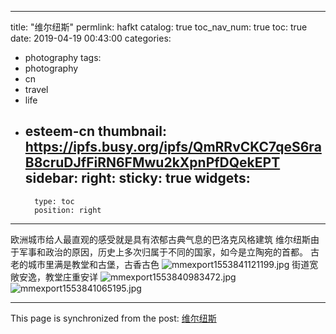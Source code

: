 
---
title: "维尔纽斯"
permlink: hafkt
catalog: true
toc_nav_num: true
toc: true
date: 2019-04-19 00:43:00
categories:
- photography
tags:
- photography
- cn
- travel
- life
- esteem-cn
thumbnail: https://ipfs.busy.org/ipfs/QmRRvCKC7qeS6raB8cruDJfFiRN6FMwu2kXpnPfDQekEPT
sidebar:
    right:
        sticky: true
widgets:
    -
        type: toc
        position: right
---


欧洲城市给人最直观的感受就是具有浓郁古典气息的巴洛克风格建筑
维尔纽斯由于军事和政治的原因，历史上多次归属于不同的国家，如今是立陶宛的首都。
古老的城市里满是教堂和古堡，古香古色
![mmexport1553841121199.jpg](https://ipfs.busy.org/ipfs/QmRRvCKC7qeS6raB8cruDJfFiRN6FMwu2kXpnPfDQekEPT)
街道宽敞安逸，教堂庄重安详
![mmexport1553840983472.jpg](https://ipfs.busy.org/ipfs/QmYugrAmuMkzfHbXaSPasqBJxS91j1rTrVn5GqbZ4TpgBw)
![mmexport1553841065195.jpg](https://ipfs.busy.org/ipfs/QmdUNyktKURBE37aYvHaL5zJG5UrpvZhvnZ3HFb7vcui1o)





- - -

This page is synchronized from the post: [维尔纽斯](https://steemit.com/@andrewma/hafkt)
